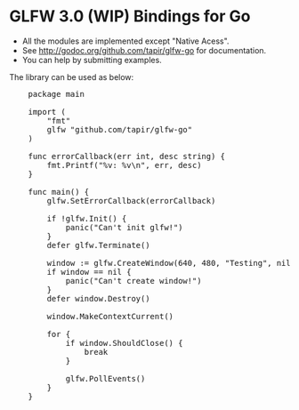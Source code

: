 GLFW 3.0 (WIP) Bindings for Go
==============================

* All the modules are implemented except "Native Acess".
* See http://godoc.org/github.com/tapir/glfw-go for documentation.
* You can help by submitting examples.

The library can be used as below:
<pre>
	package main
	
	import (
		"fmt"
		glfw "github.com/tapir/glfw-go"
	)
	
	func errorCallback(err int, desc string) {
		fmt.Printf("%v: %v\n", err, desc)
	}
	
	func main() {
		glfw.SetErrorCallback(errorCallback)
	
		if !glfw.Init() {
			panic("Can't init glfw!")
		}
		defer glfw.Terminate()
	
		window := glfw.CreateWindow(640, 480, "Testing", nil, nil)
		if window == nil {
			panic("Can't create window!")
		}
		defer window.Destroy()
	
		window.MakeContextCurrent()
	
		for {
			if window.ShouldClose() {
				break
			}
		
			glfw.PollEvents()
		}
	}
</pre>
